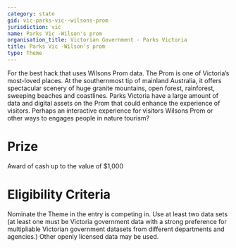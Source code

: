 ```yaml
---
category: state
gid: vic-parks-vic--wilsons-prom
jurisdiction: vic
name: Parks Vic -Wilson's prom
organisation_title: Victorian Government - Parks Victoria
title: Parks Vic -Wilson's prom
type: Theme
---
```


For the best hack that uses Wilsons Prom data. The Prom is one of Victoria’s most-loved places. At the southernmost tip of mainland Australia, it offers spectacular scenery of huge granite mountains, open forest, rainforest, sweeping beaches and coastlines. Parks Victoria have a large amount of data and digital assets on the Prom that could enhance the experience of visitors. Perhaps an interactive experience for visitors Wilsons Prom or other ways to engages people in nature tourism?

# Prize
Award of cash up to the value of $1,000

# Eligibility Criteria
Nominate the Theme in the entry is competing in. Use at least two data sets (at least one must be Victoria government data with a strong preference for multipliable Victorian government datasets from different departments and agencies.) Other openly licensed data may be used.